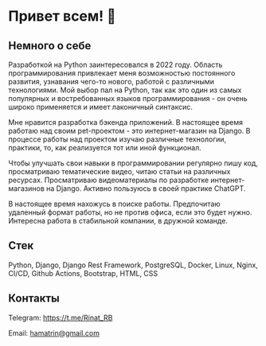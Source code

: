 # Привет всем! 👋

## Немного о себе 
Разработкой на Python заинтересовался в 2022 году. Область программирования привлекает меня возможностью постоянного развития, узнавания чего-то нового, работой с различными технологиями. Мой выбор пал на Python, так как это один из самых популярных и востребованных языков программирования - он очень широко применяется и имеет лаконичный синтаксис.

Мне нравится разработка бэкенда приложений. В настоящее время работаю над своим pet-проектом - это интернет-магазин на Django. В процессе работы над проектом изучаю различные технологии, практики, то, как реализуется тот или иной функционал.

Чтобы улучшать свои навыки в программировании регулярно пишу код, просматриваю тематические видео, читаю статьи на различных ресурсах. Просматриваю видеоматериалы по разработке интернет-магазинов на Django. Активно пользуюсь в своей практике ChatGPT.

В настоящее время нахожусь в поиске работы. Предпочитаю удаленный формат работы, но не против офиса, если это будет нужно. Интересна работа в стабильной компании, в дружной команде. 

## Стек 

Python, Django, Django Rest Framework, PostgreSQL, Docker, Linux, Nginx, CI/CD, Github Actions, Bootstrap, HTML, CSS

## Контакты 

Telegram: https://t.me/Rinat_RB

Email: hamatrin@gmail.com

